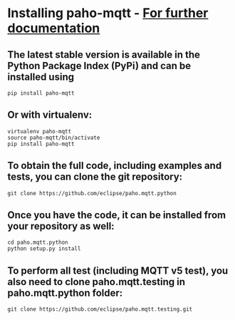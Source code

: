 # Installing paho-mqtt - [For further documentation](https://pypi.org/project/paho-mqtt/#usage-and-api)
## The latest stable version is available in the Python Package Index (PyPi) and can be installed using
```
pip install paho-mqtt
```
## Or with virtualenv:
```
virtualenv paho-mqtt
source paho-mqtt/bin/activate
pip install paho-mqtt
```
## To obtain the full code, including examples and tests, you can clone the git repository:
```
git clone https://github.com/eclipse/paho.mqtt.python
```
## Once you have the code, it can be installed from your repository as well:
```
cd paho.mqtt.python
python setup.py install
```
## To perform all test (including MQTT v5 test), you also need to clone paho.mqtt.testing in paho.mqtt.python folder:
```
git clone https://github.com/eclipse/paho.mqtt.testing.git
```